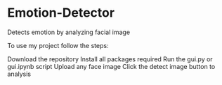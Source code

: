 # Emotion-Detector
Detects emotion by analyzing facial image

To use my project follow the steps:

Download the repository
Install all packages required
Run the gui.py or gui.ipynb script
Upload any face image
Click the detect image button to analysis
